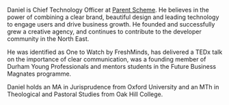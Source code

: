 Daniel is Chief Technology Officer at
[Parent Scheme](https://parentscheme.com).
He believes in the power of combining a clear
brand, beautiful design and leading technology
to engage users and drive business growth. He
founded and successfully grew a creative agency,
and continues to contribute to the developer
community in the North East.

He was identified as One to Watch by FreshMinds,
has delivered a TEDx talk on the importance of
clear communication, was a founding member of
Durham Young Professionals and mentors students
in the Future Business Magnates programme.

Daniel holds an MA in Jurisprudence from Oxford
University and an MTh in Theological and Pastoral
Studies from Oak Hill College.
